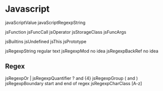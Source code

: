 Javascript
==========

javaScriptValue
javaScriptRegexpString

jsFunction
jsFuncCall
jsOperator
jsStorageClass
jsFuncArgs

jsBuiltins
jsUndefined
jsThis
jsPrototype

jsRegexpString            regular text
jsRegexpMod               no idea
jsRegexpBackRef           no idea

Regex
-----

jsRegexpOr                |
jsRegexpQuantifier        ? and {4}
jsRegexpGroup             ( and )
jsRegexpBoundary          start and end of regex
jsRegexpCharClass         [A-z]
